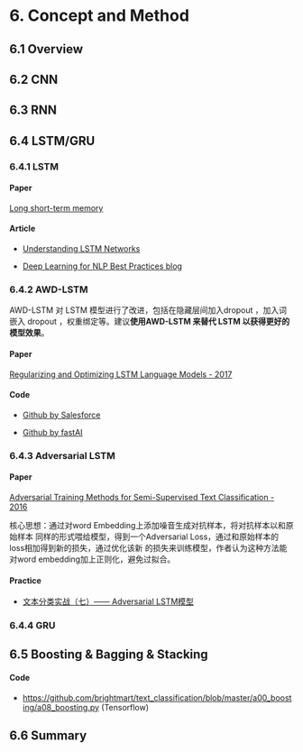 

# 6. Concept and Method

## 6.1 Overview

## 6.2 CNN

## 6.3 RNN

## 6.4 LSTM/GRU

### 6.4.1 LSTM

#### Paper

[Long short-term memory](https://www.bioinf.jku.at/publications/older/2604.pdf)

#### Article

- [Understanding LSTM Networks](https://colah.github.io/posts/2015-08-Understanding-LSTMs/)

- [Deep Learning for NLP Best Practices blog](http://ruder.io/deep-learning-nlp-best-practices/)

### 6.4.2 AWD-LSTM

AWD-LSTM 对 LSTM 模型进行了改进，包括在隐藏层间加入dropout ，加入词嵌入 dropout ，权重绑定等。建议**使用AWD-LSTM 来替代 LSTM 以获得更好的模型效果**。

#### Paper

[Regularizing and Optimizing LSTM Language Models - 2017](https://arxiv.org/abs/1708.02182)

#### Code

- [Github by Salesforce](https://github.com/salesforce/awd-lstm-lm)
  
- [Github by fastAI](https://github.com/fastai/fastai/blob/master/fastai/text/models/awd_lstm.py)

### 6.4.3 Adversarial LSTM

#### Paper

[Adversarial Training Methods for Semi-Supervised Text Classification - 2016](https://arxiv.org/abs/1605.07725)

核心思想：通过对word Embedding上添加噪音生成对抗样本，将对抗样本以和原始样本 同样的形式喂给模型，得到一个Adversarial Loss，通过和原始样本的loss相加得到新的损失，通过优化该新 的损失来训练模型，作者认为这种方法能对word embedding加上正则化，避免过拟合。

#### Practice

- [文本分类实战（七）—— Adversarial LSTM模型](https://www.cnblogs.com/jiangxinyang/p/10208363.html)

### 6.4.4 GRU

## 6.5 Boosting & Bagging & Stacking

#### Code

- <https://github.com/brightmart/text_classification/blob/master/a00_boosting/a08_boosting.py> (Tensorflow)

## 6.6 Summary
